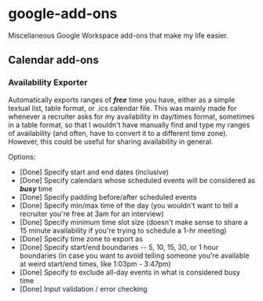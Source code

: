 # google-add-ons
Miscellaneous Google Workspace add-ons that make my life easier.

## Calendar add-ons
### Availability Exporter
Automatically exports ranges of ***free*** time you have, either as a simple textual list, table format, or .ics calendar file. This was mainly made for whenever a recruiter asks for my availability in day/times format, sometimes in a table format, so that I wouldn't have manually find and type my ranges of availability (and often, have to convert it to a different time zone). However, this could be useful for sharing availability in general.

Options:
- [Done] Specify start and end dates (inclusive)
- [Done] Specify calendars whose scheduled events will be considered as ***busy*** time
- [Done] Specify padding before/after scheduled events
- [Done] Specify min/max time of the day (you wouldn't want to tell a recruiter you're free at 3am for an interview)
- [Done] Specify minimum time slot size (doesn't make sense to share a 15 minute availability if you're trying to schedule a 1-hr meeting)
- [Done] Specify time zone to export as
- [Done] Specify start/end boundaries -- 5, 10, 15, 30, or 1 hour boundaries (in case you want to avoid telling someone you're available at weird start/end times, like 1:03pm - 3:47pm)
- [Done] Specify to exclude all-day events in what is considered busy time
- [Done] Input validation / error checking
